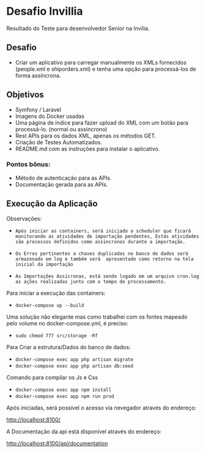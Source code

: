 # Desafio Invillia

Resultado do Teste para desenvolvedor Senior na Invilia.

## Desafio
- Criar um aplicativo para carregar manualmente os XMLs fornecidos (people.xml e shiporders.xml) e
tenha uma opção para processá-los de forma assíncrona.



## Objetivos
- Symfony / Laravel
- Imagens do Docker usadas
- Uma página de índice para fazer upload do XML com um botão para processá-lo. (normal ou assincrono)
- Rest APIs para os dados XML, apenas os métodos GET.
- Criação de Testes Automatizados.
- README.md com as instruções para instalar o aplicativo.

### Pontos bônus: ###

- Método de autenticação para as APIs.
- Documentação gerada para as APIs.



## Execução da Aplicação

Observações:
- `Após iniciar as containers, será iniciado o scheduler que ficará monitorando as atividades de importação
pendentes, Estás atividades são processos definidos como assincronos durante a importação.`

- `Os Erros pertinentes a chaves duplicadas no banco de dados será armazenado em log e também será 
apresentado como retorno na tela inicial da importação`
  
- `As Importações Assicronas, está sendo logado em um arquivo cron.log as ações realizadas junto
  com o tempo de processamento.`

Para iniciar a execução das containers:

- `docker-compose up --build`

Uma solução não elegante mas como trabalhei com os fontes mapeado pelo volume no docker-compose.yml, é preciso:

- `sudo chmod 777 src/storage -Rf`

Para Criar a estrutura/Dados do banco de dados:

- `docker-compose exec app php artisan migrate`
- `docker-compose exec app php artisan db:seed`

Comando para compilar os Js e Css

- `docker-compose exec app npm install`
- `docker-compose exec app npm run prod`

Após iniciadas, será possível o acesso via nevegador através do endereço:

[http://localhost:8100/](http://localhost:8100/)

A Documentação da api está disponível através do endereço:

[http://localhost:8100/api/documentation](http://localhost:8100/api/documentation)

